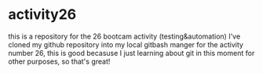 # activity26
this is a repository for the 26 bootcam activity (testing&amp;automation)
I've cloned my github repository into my local gitbash manger for the activity number 26,
this is good becasuse I just learning about git in this moment for other purposes, so that's great!
